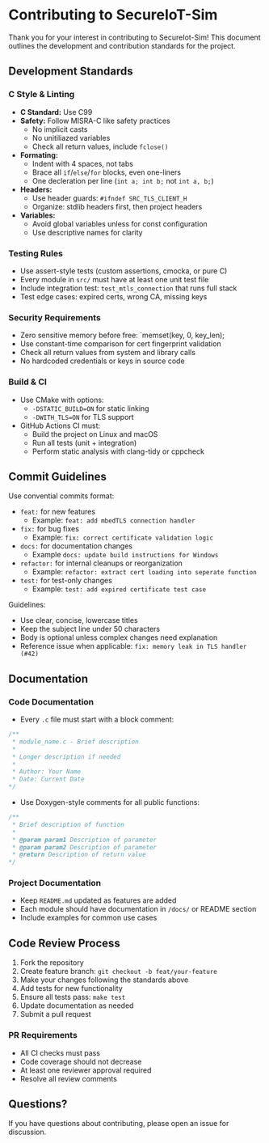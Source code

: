 # Contributing to SecureIoT-Sim
Thank you for your interest in contributing to SecureIot-Sim! This document outlines the development and contribution standards for the project.

## Development Standards
### C Style & Linting
* **C Standard:** Use C99
* **Safety:** Follow MISRA-C like safety practices
    * No implicit casts
    * No unitiliazed variables
    * Check all return values, include ``fclose()``
* **Formating:** 
    * Indent with 4 spaces, not tabs
    * Brace all `if`/`else`/`for` blocks, even one-liners
    * One decleration per line (`int a; int b;` not `int a, b;`)
* **Headers:**
    * Use header guards: `#ifndef SRC_TLS_CLIENT_H`
    * Organize: stdlib headers first, then project headers
* **Variables:**
    * Avoid global variables unless for const configuration
    * Use descriptive names for clarity

### Testing Rules
* Use assert-style tests (custom assertions, cmocka, or pure C)
* Every module in `src/` must have at least one unit test file
* Include integration test: `test_mtls_connection` that runs full stack
* Test edge cases: expired certs, wrong CA, missing keys

### Security Requirements
* Zero sensitive memory before free: `memset(key, 0, key_len);
* Use constant-time comparison for cert fingerprint validation
* Check all return values from system and library calls
* No hardcoded credentials or keys in source code

### Build & CI
* Use CMake with options:
    * `-DSTATIC_BUILD=ON` for static linking
    * `-DWITH_TLS=ON` for TLS support
* GitHub Actions CI must:
    * Build the project on Linux and macOS
    * Run all tests (unit + integration)
    * Perform static analysis with clang-tidy or cppcheck

## Commit Guidelines
Use convential commits format:
* `feat:` for new features
    * Example: `feat: add mbedTLS connection handler`
* `fix:` for bug fixes
    * Example: `fix: correct certificate validation logic`
* `docs:` for documentation changes
    * Example `docs: update build instructions for Windows`
* `refactor:` for internal cleanups or reorganization
    * Example: `refactor: extract cert loading into seperate function`
* `test:` for test-only changes
    * Example: `test: add expired certificate test case`

Guidelines:
* Use clear, concise, lowercase titles
* Keep the subject line under 50 characters
* Body is optional unless complex changes need explanation
* Reference issue when applicable: `fix: memory leak in TLS handler (#42)`

## Documentation
### Code Documentation
* Every `.c` file must start with a block comment:
```c
/**
 * module_name.c - Brief description
 * 
 * Longer description if needed
 * 
 * Author: Your Name
 * Date: Current Date
*/
```

* Use Doxygen-style comments for all public functions:
```c
/**
 * Brief description of function
 * 
 * @param param1 Description of parameter
 * @param param2 Description of parameter
 * @return Description of return value
*/
```

### Project Documentation
* Keep `README.md` updated as features are added
* Each module should have documentation in `/docs/` or README section
* Include examples for common use cases

## Code Review Process
1. Fork the repository
2. Create feature branch: `git checkout -b feat/your-feature`
3. Make your changes following the standards above
4. Add tests for new functionality
5. Ensure all tests pass: `make test`
6. Update documentation as needed
7. Submit a pull request

### PR Requirements
* All CI checks must pass
* Code coverage should not decrease
* At least one reviewer approval required
* Resolve all review comments

## Questions?
If you have questions about contributing, please open an issue for discussion.